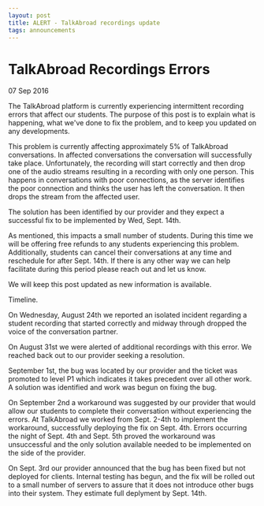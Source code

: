 ```yaml
---
layout: post
title: ALERT - TalkAbroad recordings update
tags: announcements
---
```


# TalkAbroad Recordings Errors

07 Sep 2016

The TalkAbroad platform is currently experiencing intermittent recording errors that affect our students. The purpose of this post is to explain what is happening, what we've done to fix the problem, and to keep you updated on any developments.

This problem is currently affecting approximately 5% of TalkAbroad conversations. In affected conversations the conversation will successfully take place. Unfortunately, the recording will start correctly and then drop one of the audio streams resulting in a recording with only one person. This happens in conversations with poor connections, as the server identifies the poor connection and thinks the user has left the conversation. It then drops the stream from the affected user.

The solution has been identified by our provider and they expect a successful fix to be implemented by Wed, Sept. 14th.

As mentioned, this impacts a small number of students. During this time we will be offering free refunds to any students experiencing this problem. Additionally, students can cancel their conversations at any time and reschedule for after Sept. 14th. If there is any other way we can help facilitate during this period please reach out and let us know.

We will keep this post updated as new information is available. 



Timeline.

On Wednesday, August 24th we reported an isolated incident regarding a student recording that started correctly and midway through dropped the voice of the conversation partner.

On August 31st we were alerted of additional recordings with this error. We reached back out to our provider seeking a resolution.

September 1st, the bug was located by our provider and the ticket was promoted to level P1 which indicates it takes precedent over all other work. A solution was identified and work was begun on fixing the bug. 

On September 2nd a workaround was suggested by our provider that would allow our students to complete their conversation without experiencing the errors. At TalkAbroad we worked from Sept. 2-4th to implement the workaround, successfully deploying the fix on Sept. 4th. Errors occurring the night of Sept. 4th and Sept. 5th proved the workaround was unsuccessful and the only solution available needed to be implemented on the side of the provider.

On Sept. 3rd our provider announced that the bug has been fixed but not deployed for clients. Internal testing has begun, and the fix will be rolled out to a small number of servers to assure that it does not introduce other bugs into their system. They estimate full deplyment by Sept. 14th.
